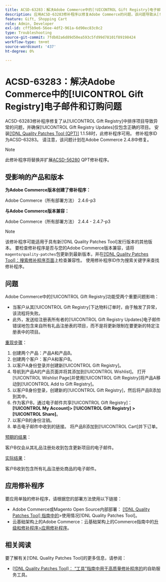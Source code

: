 ```yaml
---
title: ACSD-63283：解决Adobe Commerce中的[!UICONTROL Gift Registry]电子邮件和订购问题
description: 应用ACSD-63283修补程序以修复Adobe Commerce的问题，该问题导致从[!UICONTROL Gift Registry]排序项目时出现异常，并确保[!UICONTROL Gift Registry Updates]仅包含正确的项目。
feature: Gift, Shopping Cart
role: Admin, Developer
exl-id: cff5b9e6-56ee-4df2-961a-6d90ec83c0c2
type: Troubleshooting
source-git-commit: 7fdb02a6d89d50ea593c5fd99d78101f89198424
workflow-type: tm+mt
source-wordcount: '437'
ht-degree: 0%

---
```


# ACSD-63283：解决Adobe Commerce中的[!UICONTROL Gift Registry]电子邮件和订购问题

ACSD-63283修补程序修复了从[!UICONTROL Gift Registry]中排序项目导致异常的问题，并确保[!UICONTROL Gift Registry Updates]仅包含正确的项目。 安装[[!DNL Quality Patches Tool (QPT)]](/help/tools/quality-patches-tool/quality-patches-tool-to-self-serve-quality-patches.md) 1.1.58时，此修补程序可用。 修补程序ID为ACSD-63283。 请注意，该问题计划在Adobe Commerce 2.4.8中修复。

>[!NOTE]
>此修补程序将替换并扩展[ACSD-56280](https://experienceleague.adobe.com/zh-hans/docs/commerce-operations/tools/quality-patches-tool/patches-available-in-qpt/v1-1-44/acsd-56280-gift-registry-purchases-are-not-completed) QPT修补程序。

## 受影响的产品和版本

**为Adobe Commerce版本创建了修补程序：**

Adobe Commerce（所有部署方法） 2.4.6-p3

**与Adobe Commerce版本兼容：**

Adobe Commerce（所有部署方法） 2.4.4 - 2.4.7-p3

>[!NOTE]
>
>该修补程序可能适用于具有新[!DNL Quality Patches Tool]发行版本的其他版本。 要检查修补程序是否与您的Adobe Commerce版本兼容，请将`magento/quality-patches`包更新到最新版本，并在[[!DNL Quality Patches Tool]：搜索修补程序页面](https://experienceleague.adobe.com/tools/commerce-quality-patches/index.html?lang=zh-Hans)上检查兼容性。 使用修补程序ID作为搜索关键字来查找修补程序。

## 问题

Adobe Commerce中的[!UICONTROL Gift Registry]功能受两个重要问题影响：

* 当客户从其[!UICONTROL Gift Registry]下达物料订单时，由于触发了异常，该流程将失败。
* 此外，发送给注册表所有者的[!UICONTROL Gift Registry Updates]电子邮件错误地包含来自所有礼品注册表的项目，而不是将更新限制在要更新的特定注册表中的项目。

<u>重现步骤</u>：

1. 创建两个产品：产品A和产品B。
1. 创建两个客户：客户A和客户B。
1. 以客户A身份登录并创建新[!UICONTROL Gift Registry]。
1. 导航到产品A的产品页面并将其添加到[!UICONTROL Wishlist]。 打开[!UICONTROL Wishlist Page]并使用[!UICONTROL Gift Registry]将产品A移动到[!UICONTROL Add to Gift Registry]。
1. 以客户B身份登录，创建新的[!UICONTROL Gift Registry]，然后将产品B添加到其中。
1. 作为客户B，通过电子邮件共享[!UICONTROL Gift Registry]： **[!UICONTROL My Account]> [!UICONTROL Gift Registry] >[!UICONTROL Share]**。
1. 以客户B的身份注销。
1. 单击电子邮件中收到的链接。 将产品B添加到[!UICONTROL Cart]并下订单。

<u>预期的结果</u>：

客户B仅会从其礼品注册处收到包含更新项目的电子邮件。

<u>实际结果</u>：

客户B收到包含所有礼品注册处商品的电子邮件。

## 应用修补程序

要应用单独的修补程序，请根据您的部署方法使用以下链接：

* Adobe Commerce或Magento Open Source内部部署： [[!DNL Quality Patches Tool] 指南中的](/help/tools/quality-patches-tool/usage.md)>使用情况[!DNL Quality Patches Tool]。
* 云基础架构上的Adobe Commerce：云基础架构上的Commerce指南中的[升级和修补程序>应用修补程序](https://experienceleague.adobe.com/docs/commerce-cloud-service/user-guide/develop/upgrade/apply-patches.html?lang=zh-Hans)。


## 相关阅读

要了解有关[!DNL Quality Patches Tool]的更多信息，请参阅：

* [[!DNL Quality Patches Tool]： “工具”指南中用于高质量修补程序的](/help/tools/quality-patches-tool/quality-patches-tool-to-self-serve-quality-patches.md)的自助服务工具。
